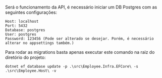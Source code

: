 Será o funcionamento da API, é necessário iniciar um DB Postgres com as seguintes configurações:
```
Host: localhost
Port: 5432
Database: postgres
User: postgres
Password: 123456 (Pode ser alterado se desejar. Porém, é necessário alterar no appsettings também.)
```

Para rodar as migrations basta apenas executar este comando na raiz do diretório do projeto:
```
dotnet ef database update -p .\src\Employee.Infra.EFCore\ -s .\src\Employee.Host\ -v
```
